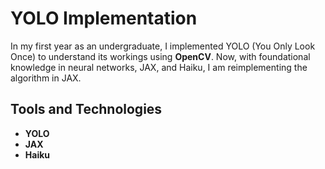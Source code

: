 # YOLO Implementation

In my first year as an undergraduate, I implemented YOLO (You Only Look Once) to understand its workings using **OpenCV**. Now, with foundational knowledge in neural networks, JAX, and Haiku, I am reimplementing the algorithm in JAX.

## Tools and Technologies

- **YOLO**
- **JAX**
- **Haiku**
